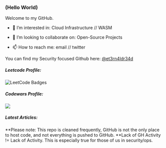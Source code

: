 ### (Hello World)

Welcome to my GitHub.

- 👀 I’m interested in: Cloud Infrastructure // WASM
- 💞️ I’m looking to collaborate on: Open-Source Projects

- 📫 How to reach me: email // twitter

You can find my Security focused Github here: [@et3rn4ldr34d](https://github.com/et3rn4ldr34d)

##### Leetcode Profile:
![LeetCode Badges](https://leetcode-badge-showcase.vercel.app/api?username=thi3ves)

##### Codewars Profile:
[<img src="https://www.codewars.com/users/msonke/badges/large">](https://www.codewars.com/users/msonke)

##### Latest Articles:

<!---
msonke/msonke is a ✨ special ✨ repository because its `README.md` (this file) appears on your GitHub profile.
You can click the Preview link to take a look at your changes.
--->

**Please note:  This repo is cleaned frequently, GitHub is not the only place to host code, and not everything is pushed to GitHub.
**Lack of GH Activity != Lack of Activity.  This is especially true for those of us in security/ops.
